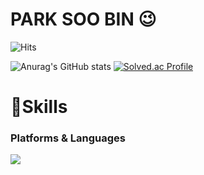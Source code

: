 <!--
**toughC/toughC** is a ✨ _special_ ✨ repository because its `README.md` (this file) appears on your GitHub profile.

Here are some ideas to get you started:

- 🔭 I’m currently working on ...
- 🌱 I’m currently learning ...
- 👯 I’m looking to collaborate on ...
- 🤔 I’m looking for help with ...
- 💬 Ask me about ...
- 📫 How to reach me: ...
- 😄 Pronouns: ...
- ⚡ Fun fact: ...
-->
# PARK SOO BIN 😉

![Hits](https://hits.seeyoufarm.com/api/count/incr/badge.svg?url=https%3A%2F%2Fgithub.com%2FtoughC&count_bg=%23FFDAC7&title_bg=%23FFADAD&icon=&icon_color=%23E7E7E7&title=hits&edge_flat=false)

![Anurag's GitHub stats](https://github-readme-stats.vercel.app/api?username=toughC&show_icons=true&theme=aura) [![Solved.ac Profile](http://mazassumnida.wtf/api/v2/generate_badge?boj=saysoom)](https://solved.ac/saysoom/)

# 💪Skills
### Platforms & Languages
<img src="https://img.shields.io/badge/c++-%2300599C.svg?style=for-the-badge&logo=c%2B%2B&logoColor=white"/>
